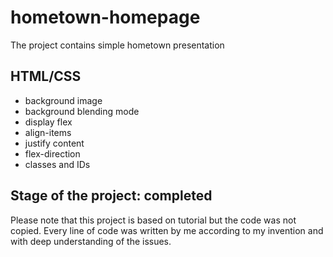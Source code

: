 # hometown-homepage

The project contains simple hometown presentation

## HTML/CSS
- background image
- background blending mode
- display flex
- align-items
- justify content
- flex-direction
- classes and IDs

## Stage of the project: completed
Please note that this project is based on tutorial but the code was not copied. Every line of code was written by me according to my invention and with deep understanding of the issues.
